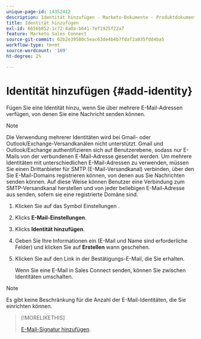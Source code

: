 ```yaml
---
unique-page-id: 14352412
description: Identität hinzufügen - Marketo-Dokumente - Produktdokumentation
title: Identität hinzufügen
exl-id: 6656b852-1c72-4a0a-b641-7ef1925f22a7
feature: Marketo Sales Connect
source-git-commit: 02b2e39580c5eac63de4b4b7fdaf2a835fdd4ba5
workflow-type: tm+mt
source-wordcount: '169'
ht-degree: 2%

---
```


# Identität hinzufügen {#add-identity}

Fügen Sie eine Identität hinzu, wenn Sie über mehrere E-Mail-Adressen verfügen, von denen Sie eine Nachricht senden können.

>[!NOTE]
>
>Die Verwendung mehrerer Identitäten wird bei Gmail- oder Outlook/Exchange-Versandkanälen nicht unterstützt. Gmail und Outlook/Exchange authentifizieren sich auf Benutzerebene, sodass nur E-Mails von der verbundenen E-Mail-Adresse gesendet werden. Um mehrere Identitäten mit unterschiedlichen E-Mail-Adressen zu verwenden, müssen Sie einen Drittanbieter für SMTP (E-Mail-Versandkanal) verbinden, über den Sie E-Mail-Domains registrieren können, von denen aus Sie Nachrichten senden können. Auf diese Weise können Benutzer eine Verbindung zum SMTP-Versandkanal herstellen und von jeder beliebigen E-Mail-Adresse aus senden, sofern sie eine registrierte Domäne sind.

1. Klicken Sie auf das Symbol Einstellungen .

1. Klicks **E-Mail-Einstellungen**.

1. Klicks **Identität hinzufügen**.

1. Geben Sie Ihre Informationen ein (E-Mail und Name sind erforderliche Felder) und klicken Sie auf **Erstellen** wann geschehen.

1. Klicken Sie auf den Link in der Bestätigungs-E-Mail, die Sie erhalten.

   Wenn Sie eine E-Mail in Sales Connect senden, können Sie zwischen Identitäten umschalten.

>[!NOTE]
>
>Es gibt keine Beschränkung für die Anzahl der E-Mail-Identitäten, die Sie einrichten können.

>[!MORELIKETHIS]
>
>[E-Mail-Signatur hinzufügen](/help/marketo/product-docs/marketo-sales-connect/getting-started/email-settings/add-your-email-signature.md).
